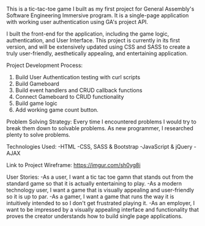 
This is a tic-tac-toe game I built as my first project for General Assembly's Software Engineering Immersive program. It is a single-page application with working user authentication using GA's project API.

I built the front-end for the application, including the game logic, authentication, and User Interface.
This project is currently in its first version, and will be extensively updated using CSS and SASS to create a truly user-friendly, aesthetically appealing, and entertaining application.

Project Development Process:
1. Build User Authentication testing with curl scripts
2. Build Gameboard
3. Build event handlers and CRUD callback functions
4. Connect Gameboard to CRUD functionality
5. Build game logic
6. Add working game count button.

Problem Solving Strategy:
Every time I encountered problems I would try to break them down to solvable problems. As new programmer, I researched plenty to solve problems.

Technologies Used:
-HTML
-CSS, SASS & Bootstrap
-JavaScript & jQuery
-AJAX

Link to Project Wireframe:
https://imgur.com/sh0yg8i

User Stories:
-As a user, I want a tic tac toe gamn that stands out from the standard game so that it is actually entertaining to play.
-As a modern technology user, I want a game that is visually appealing and user-friendly so it is up to par.
-As a gamer, I want a game that runs the way it is intuitively intended to so I don't get frustrated playing it.
-As an employer, I want to be impressed by a visually appealing interface and functionality that proves the creator understands how to build single page applications.
